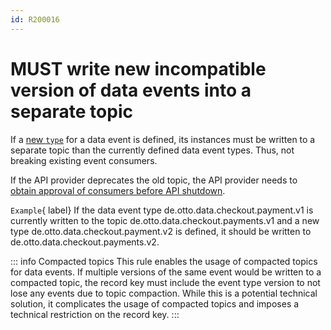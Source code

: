 ```yaml
---
id: R200016
---
```


# MUST write new incompatible version of data events into a separate topic

If a [new `type`](@guidelines/R200014) for a data event is defined, its instances must be written to a separate topic than the currently defined data event types. Thus, not breaking existing event consumers.

If the API provider deprecates the old topic, the API provider needs to [obtain approval of consumers before API shutdown](@guidelines/R000054).

`Example`{ label} If the data event type de.otto.data.checkout.payment.v1 is currently written to the topic de.otto.data.checkout.payments.v1 and a new type de.otto.data.checkout.payment.v2 is defined, it should be written to de.otto.data.checkout.payments.v2.

::: info Compacted topics
This rule enables the usage of compacted topics for data events. If multiple versions of the same event would be written to a compacted topic, the record key must include the event type version to not lose any events due to topic compaction. While this is a potential technical solution, it complicates the usage of compacted topics and imposes a technical restriction on the record key.
:::
